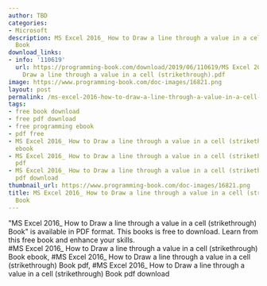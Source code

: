 ```yaml
---
author: TBD
categories:
- Microsoft
description: MS Excel 2016_ How to Draw a line through a value in a cell (strikethrough)
  Book
download_links:
- info: '110619'
  url: https://programming-book.com/download/2019/06/110619/MS Excel 2016_ How to
    Draw a line through a value in a cell (strikethrough).pdf
image: https://www.programming-book.com/doc-images/16821.png
layout: post
permalink: /ms-excel-2016-how-to-draw-a-line-through-a-value-in-a-cell-strikethrough-book.html
tags:
- free book download
- free pdf download
- free programming ebook
- pdf free
- MS Excel 2016_ How to Draw a line through a value in a cell (strikethrough) Book
  ebook
- MS Excel 2016_ How to Draw a line through a value in a cell (strikethrough) Book
  pdf
- MS Excel 2016_ How to Draw a line through a value in a cell (strikethrough) Book
  pdf download
thumbnail_url: https://www.programming-book.com/doc-images/16821.png
title: MS Excel 2016_ How to Draw a line through a value in a cell (strikethrough)
  Book
---
```


 
<div class="item-desc text-justify">
  "MS Excel 2016_ How to Draw a line through a value in a cell (strikethrough) Book" is available in PDF format. This books is free to download. Learn from this free book and enhance your skills.
  <br>
  #MS Excel 2016_ How to Draw a line through a value in a cell (strikethrough) Book ebook, #MS Excel 2016_ How to Draw a line through a value in a cell (strikethrough) Book pdf, #MS Excel 2016_ How to Draw a line through a value in a cell (strikethrough) Book pdf download
</div>